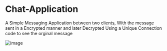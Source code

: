 # Chat-Application

A Simple Messaging Application between two clients, With the message
sent in a Encrypted manner and later Decrypted Using a Unique Connection
code to see the orginal message

![image](https://user-images.githubusercontent.com/110155663/211083077-8d414614-911f-45db-a88c-72801527f428.png)
